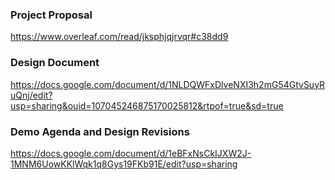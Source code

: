 ### Project Proposal
https://www.overleaf.com/read/jksphjqjrvqr#c38dd9

### Design Document
https://docs.google.com/document/d/1NLDQWFxDlveNXI3h2mG54GtvSuyRuQnj/edit?usp=sharing&ouid=107045246875170025812&rtpof=true&sd=true

### Demo Agenda and Design Revisions
https://docs.google.com/document/d/1eBFxNsCkIJXW2J-1MNM6UowKKlWqk1q8Gys19FKb91E/edit?usp=sharing
